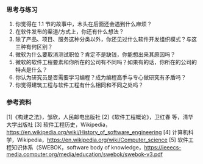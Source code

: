 ### 思考与练习

1. 你觉得在 1.1 节的故事中，木头在后面还会遇到什么麻烦？
2. 在软件发布的渠道/方式上，你还有什么想法？
3. 除了产品、项目、服务这种分类以外，你还见过什么软件开发组织模式？与这三种有何区别？
4. 微软为什么要取消测试职位？肯定不是缺钱，你能想出来其原因吗？
5. 微软的软件工程要素和你所在的公司有不同吗？如果有的话，你所在的公司的特点是什么？
6. 你认为研究员是否需要学习编程？成为编程高手与专心做研究有矛盾吗？
7. 你觉得建筑工程与软件工程有什么相同和不同之处吗？

### 参考资料

[1]《构建之法》，邹欣，人民邮电出版社
[2]《软件工程概论》，卫红春 等，清华大学出版社
[3] 软件工程历史，Wikipedia，https://en.wikipedia.org/wiki/History_of_software_engineering
[4] 计算机科学，Wikipedia，https://en.wikipedia.org/wiki/Computer_science
[5] 软件工程知识体系（SWEBOK，software body of knowledge，https://ieeecs-media.computer.org/media/education/swebok/swebok-v3.pdf
